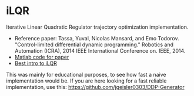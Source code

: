 # iLQR
Iterative Linear Quadratic Regulator trajectory optimization implementation.

* Reference paper: Tassa, Yuval, Nicolas Mansard, and Emo Todorov. "Control-limited differential dynamic programming." Robotics and Automation (ICRA), 2014 IEEE International Conference on. IEEE, 2014.
* [Matlab code for paper](https://www.mathworks.com/matlabcentral/fileexchange/52069-ilqg-ddp-trajectory-optimization)
* [Best intro to iLQR](https://studywolf.wordpress.com/2016/02/03/the-iterative-linear-quadratic-regulator-method/)

This was mainly for educational purposes, to see how fast a naive implementation would be. If you are here looking for a fast reliable implementation, use this: <https://github.com/jgeisler0303/DDP-Generator>
